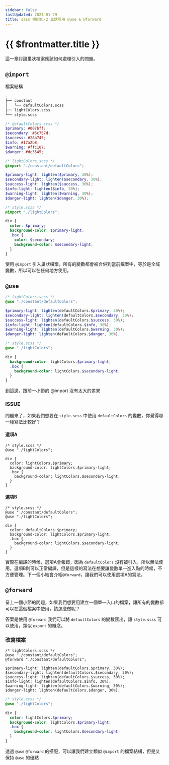 ```yaml
---
sidebar: false
lastUpdated: 2024-01-29
title: sass 模組化-2 巢狀引用 @use & @forward
---
```


# {{ $frontmatter.title }}



這一章討論巢狀檔案應該如何處理引入的問題。

## `@import`

檔案結構
```bash
.
├── constant
│   └── defaultColors.scss
├── lightColors.scss
└── style.scss
```

```scss
/* defaultColors.scss */
$primary: #007bff;
$secondary: #6c757d;
$success: #28a745;
$info: #17a2b8;
$warning: #ffc107;
$danger: #dc3545;
```

```scss
/* lightColors.scss */
@import "./constant/defaultColors";

$primary-light: lighten($primary, 30%);
$secondary-light: lighten($secondary, 30%);
$success-light: lighten($success, 30%);
$info-light: lighten($info, 30%);
$warning-light: lighten($warning, 30%);
$danger-light: lighten($danger, 30%);
```

```scss
/* style.scss */
@import "./lightColors";

div {
  color: $primary;
  background-color: $primary-light;
  .box {
    color: $secondary;
    background-color: $secondary-light;
  }
}
```

使用 `@import` 引入巢狀檔案，所有的變數都會被合併到當前檔案中，等於是全域變數，所以可以在任何地方使用。

## `@use`

```scss
/* lightColors.scss */
@use "./constant/defaultColors";

$primary-light: lighten(defaultColors.$primary, 30%);
$secondary-light: lighten(defaultColors.$secondary, 30%);
$success-light: lighten(defaultColors.$success, 30%);
$info-light: lighten(defaultColors.$info, 30%);
$warning-light: lighten(defaultColors.$warning, 30%);
$danger-light: lighten(defaultColors.$danger, 30%);
```

```scss
/* style.scss */
@use "./lightColors";

div {
  background-color: lightColors.$primary-light;
  .box {
    background-color: lightColors.$secondary-light;
  }
}
```

到這邊，跟前一小節的 @import 沒有太大的差異

### ISSUE

問題來了，如果我們想要在 `style.scss` 中使用 `defaultColors` 的變數，你覺得哪一種寫法比較好？

#### 選項A

```scss{5}
/* style.scss */
@use "./lightColors";

div {
  color: lightColors.$primary;
  background-color: lightColors.$primary-light;
  .box {
    background-color: lightColors.$secondary-light;
  }
}
```

#### 選項B

```scss{2,6}
/* style.scss */
@use "./constant/defaultColors";
@use "./lightColors";

div {
  color: defaultColors.$primary;
  background-color: lightColors.$primary-light;
  .box {
    background-color: lightColors.$secondary-light;
  }
}
```

實際在編譯的時候，選項A會報錯，因為 `defaultColors` 沒有被引入，所以無法使用。選項B則可以正常編譯，但是這樣的寫法在想要讓變數單一進入點的時候，不方便管理。下一個小結會介紹`@forward`，讓我們可以使用選項A的寫法。

## `@forward`

呈上一個小節的問題，如果我們想要用建立一個單一入口的檔案，讓所有的變數都可以在這個檔案中使用，該怎麼做呢？

答案是使用 `@forward` 我們可以將 `defaultColors` 的變數匯出，讓 `style.scss` 可以使用，類似 `export` 的概念。

### 改寫檔案

```scss{3}
/* lightColors.scss */
@use "./constant/defaultColors";
@forward "./constant/defaultColors";

$primary-light: lighten(defaultColors.$primary, 30%);
$secondary-light: lighten(defaultColors.$secondary, 30%);
$success-light: lighten(defaultColors.$success, 30%);
$info-light: lighten(defaultColors.$info, 30%);
$warning-light: lighten(defaultColors.$warning, 30%);
$danger-light: lighten(defaultColors.$danger, 30%);
```

```scss
/* style.scss */
@use "./lightColors";

div {
  color: lightColors.$primary;
  background-color: lightColors.$primary-light;
  .box {
    background-color: lightColors.$secondary-light;
  }
}
```

透過 `@use` `@forward` 的搭配，可以讓我們建立類似 `@import` 的檔案結構，但是又保持 `@use` 的優點
